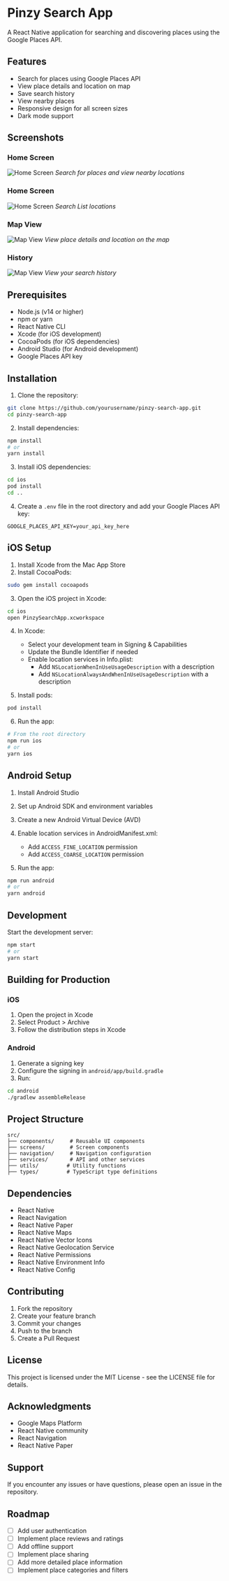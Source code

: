 # Pinzy Search App

A React Native application for searching and discovering places using the Google Places API.

## Features

- Search for places using Google Places API
- View place details and location on map
- Save search history
- View nearby places
- Responsive design for all screen sizes
- Dark mode support

## Screenshots

### Home Screen

![Home Screen](src/assets/1.png)
_Search for places and view nearby locations_

### Home Screen

![Home Screen](src/assets/2.png)
_Search List locations_

### Map View

![Map View](src/assets/3.png)
_View place details and location on the map_

### History

![Map View](src/assets/4.png)
_View your search history_

## Prerequisites

- Node.js (v14 or higher)
- npm or yarn
- React Native CLI
- Xcode (for iOS development)
- CocoaPods (for iOS dependencies)
- Android Studio (for Android development)
- Google Places API key

## Installation

1. Clone the repository:

```bash
git clone https://github.com/yourusername/pinzy-search-app.git
cd pinzy-search-app
```

2. Install dependencies:

```bash
npm install
# or
yarn install
```

3. Install iOS dependencies:

```bash
cd ios
pod install
cd ..
```

4. Create a `.env` file in the root directory and add your Google Places API key:

```
GOOGLE_PLACES_API_KEY=your_api_key_here
```

## iOS Setup

1. Install Xcode from the Mac App Store
2. Install CocoaPods:

```bash
sudo gem install cocoapods
```

3. Open the iOS project in Xcode:

```bash
cd ios
open PinzySearchApp.xcworkspace
```

4. In Xcode:

   - Select your development team in Signing & Capabilities
   - Update the Bundle Identifier if needed
   - Enable location services in Info.plist:
     - Add `NSLocationWhenInUseUsageDescription` with a description
     - Add `NSLocationAlwaysAndWhenInUseUsageDescription` with a description

5. Install pods:

```bash
pod install
```

6. Run the app:

```bash
# From the root directory
npm run ios
# or
yarn ios
```

## Android Setup

1. Install Android Studio
2. Set up Android SDK and environment variables
3. Create a new Android Virtual Device (AVD)
4. Enable location services in AndroidManifest.xml:

   - Add `ACCESS_FINE_LOCATION` permission
   - Add `ACCESS_COARSE_LOCATION` permission

5. Run the app:

```bash
npm run android
# or
yarn android
```

## Development

Start the development server:

```bash
npm start
# or
yarn start
```

## Building for Production

### iOS

1. Open the project in Xcode
2. Select Product > Archive
3. Follow the distribution steps in Xcode

### Android

1. Generate a signing key
2. Configure the signing in `android/app/build.gradle`
3. Run:

```bash
cd android
./gradlew assembleRelease
```

## Project Structure

```
src/
├── components/     # Reusable UI components
├── screens/        # Screen components
├── navigation/     # Navigation configuration
├── services/       # API and other services
├── utils/         # Utility functions
├── types/         # TypeScript type definitions
```

## Dependencies

- React Native
- React Navigation
- React Native Paper
- React Native Maps
- React Native Vector Icons
- React Native Geolocation Service
- React Native Permissions
- React Native Environment Info
- React Native Config

## Contributing

1. Fork the repository
2. Create your feature branch
3. Commit your changes
4. Push to the branch
5. Create a Pull Request

## License

This project is licensed under the MIT License - see the LICENSE file for details.

## Acknowledgments

- Google Maps Platform
- React Native community
- React Navigation
- React Native Paper

## Support

If you encounter any issues or have questions, please open an issue in the repository.

## Roadmap

- [ ] Add user authentication
- [ ] Implement place reviews and ratings
- [ ] Add offline support
- [ ] Implement place sharing
- [ ] Add more detailed place information
- [ ] Implement place categories and filters
